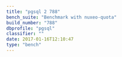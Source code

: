 ```yaml
---
title: "pgsql 2 788"
bench_suite: "Benchmark with nuxeo-quota"
build_number: "788"
dbprofile: "pgsql"
classifier: ""
date: 2017-01-16T12:10:47
type: "bench"
---
```

